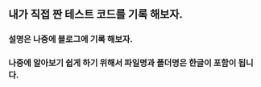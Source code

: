 ## 내가 직접 짠 테스트 코드를 기록 해보자.

### 설명은 나중에 블로그에 기록 해보자.

### 나중에 알아보기 쉽게 하기 위해서 파일명과 폴더명은 한글이 포함이 됩니다.
